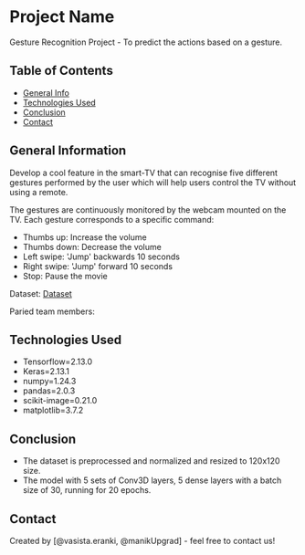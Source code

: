 # Project Name

Gesture Recognition Project - To predict the actions based on a gesture.

## Table of Contents

* [General Info](#general-information)
* [Technologies Used](#technologies-used)
* [Conclusion](#conclusion)
* [Contact](#contact)

## General Information

Develop a cool feature in the smart-TV that can recognise five different gestures performed by the user which will help users control the TV without using a remote.

The gestures are continuously monitored by the webcam mounted on the TV. Each gesture corresponds to a specific command:

* Thumbs up:  Increase the volume
* Thumbs down: Decrease the volume
* Left swipe: 'Jump' backwards 10 seconds
* Right swipe: 'Jump' forward 10 seconds  
* Stop: Pause the movie

Dataset: [Dataset](https://drive.google.com/uc?id=1ehyrYBQ5rbQQe6yL4XbLWe3FMvuVUGiL)

Paried team members:

## Technologies Used

* Tensorflow=2.13.0
* Keras=2.13.1
* numpy=1.24.3
* pandas=2.0.3
* scikit-image=0.21.0
* matplotlib=3.7.2

## Conclusion

* The dataset is preprocessed and normalized and resized to 120x120 size.
* The model with 5 sets of Conv3D layers, 5 dense layers with a batch size of 30, running for 20 epochs.

## Contact

Created by [@vasista.eranki, @manikUpgrad] - feel free to contact us!
